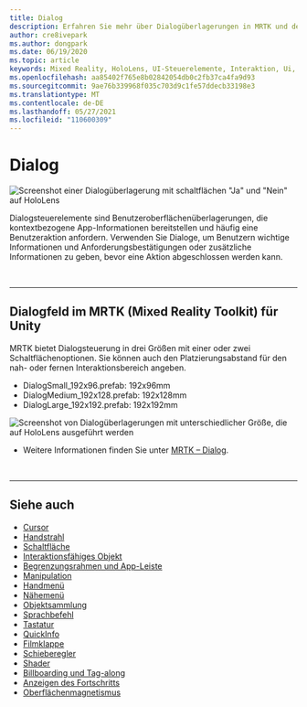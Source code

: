 ```yaml
---
title: Dialog
description: Erfahren Sie mehr über Dialogüberlagerungen in MRTK und deren Verwendung in Mixed Reality Anwendungen.
author: cre8ivepark
ms.author: dongpark
ms.date: 06/19/2020
ms.topic: article
keywords: Mixed Reality, HoloLens, UI-Steuerelemente, Interaktion, Ui, ux, UX Design, räumliche Benutzeroberfläche, räumliche Interaktion, 3D-Benutzeroberfläche, 3D-Benutzeroberfläche, Mixed Reality-Headset, Windows Mixed Reality-Headset, Virtual Reality-Headset, HoloLens, MRTK, Mixed Reality Toolkit
ms.openlocfilehash: aa85402f765e8b02842054db0c2fb37ca4fa9d93
ms.sourcegitcommit: 9ae76b339968f035c703d9c1fe57ddecb33198e3
ms.translationtype: MT
ms.contentlocale: de-DE
ms.lasthandoff: 05/27/2021
ms.locfileid: "110600309"
---
```

# <a name="dialog"></a>Dialog

![Screenshot einer Dialogüberlagerung mit schaltflächen "Ja" und "Nein" auf HoloLens](images/MRTK_UX_Dialog.jpg)

Dialogsteuerelemente sind Benutzeroberflächenüberlagerungen, die kontextbezogene App-Informationen bereitstellen und häufig eine Benutzeraktion anfordern. Verwenden Sie Dialoge, um Benutzern wichtige Informationen und Anforderungsbestätigungen oder zusätzliche Informationen zu geben, bevor eine Aktion abgeschlossen werden kann.

<br>

---

## <a name="dialog-in-mrtk-mixed-reality-toolkit-for-unity"></a>Dialogfeld im MRTK (Mixed Reality Toolkit) für Unity
MRTK bietet Dialogsteuerung in drei Größen mit einer oder zwei Schaltflächenoptionen. Sie können auch den Platzierungsabstand für den nah- oder fernen Interaktionsbereich angeben. 

- DialogSmall_192x96.prefab: 192x96mm
- DialogMedium_192x128.prefab: 192x128mm
- DialogLarge_192x192.prefab: 192x192mm

![Screenshot von Dialogüberlagerungen mit unterschiedlicher Größe, die auf HoloLens ausgeführt werden](images/MRTK_UX_Dialog_Types.jpg)


* Weitere Informationen finden Sie unter [MRTK – Dialog](/windows/mixed-reality/mrtk-unity/features/ux-building-blocks/dialog).

<br>

---

## <a name="see-also"></a>Siehe auch

* [Cursor](cursors.md)
* [Handstrahl](point-and-commit.md)
* [Schaltfläche](button.md)
* [Interaktionsfähiges Objekt](interactable-object.md)
* [Begrenzungsrahmen und App-Leiste](app-bar-and-bounding-box.md)
* [Manipulation](direct-manipulation.md)
* [Handmenü](hand-menu.md)
* [Nähemenü](near-menu.md)
* [Objektsammlung](object-collection.md)
* [Sprachbefehl](voice-input.md)
* [Tastatur](keyboard.md)
* [QuickInfo](tooltip.md)
* [Filmklappe](slate.md)
* [Schieberegler](slider.md)
* [Shader](shader.md)
* [Billboarding und Tag-along](billboarding-and-tag-along.md)
* [Anzeigen des Fortschritts](progress.md)
* [Oberflächenmagnetismus](surface-magnetism.md)
